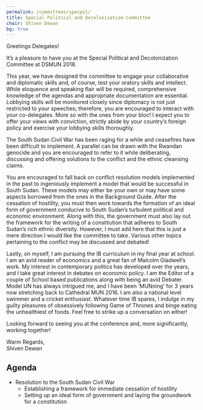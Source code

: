 ```yaml
---
permalink: /committees/specpol/
title: Special Political and Decolonization Committee
chair: Shiven Dewan
bg: true
---
```


Greetings Delegates!

It’s a pleasure to have you at the Special Political and Decolonization Committee at DSMUN 2018.

This year, we have designed the committee to engage your collaborative and diplomatic skills and, of course, test your oratory skills and intellect. While eloquence and speaking flair will be required, comprehensive knowledge of the agendas and appropriate documentation are essential. Lobbying skills will be monitored closely since diplomacy is not just restricted to your speeches; therefore, you are encouraged to interact with your co-delegates. More so with the ones from your bloc! I expect you to offer your views with conviction, strictly abide by your country’s foreign policy and exercise your lobbying skills thoroughly.

The South Sudan Civil War has been raging for a while and ceasefires have been difficult to implement. A parallel can be drawn with the Rwandan genocide and you are encouraged to refer to it while deliberating, discussing and offering solutions to the conflict and the ethnic cleansing claims.

You are encouraged to fall back on conflict resolution models implemented in the past to ingeniously implement a model that would be successful in South Sudan. These models may either be your own or may have some aspects borrowed from the ones in the Background Guide. After the cessation of hostility, you must then work towards the formation of an ideal form of government conducive to South Sudan’s turbulent political and economic environment. Along with this, the government must also lay out the framework for the writing of a constitution that adheres to South Sudan’s rich ethnic diversity. However, I must add here that this is just a mere direction I would like the committee to take. Various other topics pertaining to the conflict may be discussed and debated!

Lastly, on myself, I am pursuing the IB curriculum in my final year at school. I am an avid reader of economics and a great fan of Malcolm Gladwell’s work. My interest in contemporary politics has developed over the years, and I take great interest in debates on economic policy. I am the Editor of a couple of School based publications along with being an avid Debater. Model UN has always intrigued me, and I have been ‘MUNning’ for 3 years now stretching back to Cathedral MUN 2016. I am also a national level swimmer and a cricket enthusiast. Whatever time IB spares, I indulge in my guilty pleasures of obsessively following Game of Thrones and binge eating the unhealthiest of foods. Feel free to strike up a conversation on either!

Looking forward to seeing you at the conference and, more significantly, working together!

Warm Regards,<br>
Shiven Dewan

## Agenda

- Resolution to the South Sudan Civil War
    - Establishing a framework for immediate cessation of hostility
    - Setting up an ideal form of government and laying the groundwork for a constitution
